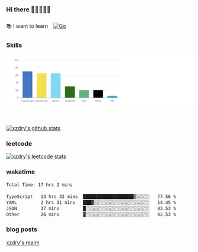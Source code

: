 ### Hi there 👋👋👋👋👋

 :books: I want to learn <a href="https://go.dev/" target="_blank"><img style="margin: 10px" src="https://profilinator.rishav.dev/skills-assets/go-original.svg" alt="Go" height="50" /></a>  

### Skills
![](img/2022-09-05-22-04-20.png)

<br />

[![xzdry's github stats](https://github-readme-stats.vercel.app/api?username=xzdry&count_private=true&show_icons=true&theme=vue)](https://github.com/xzdry)

### leetcode
[![xzdry's leetcode stats](https://leetcard.jacoblin.cool/xzdry-2?theme=light&font=Anek%20Kannada&site=cn)](https://leetcode.cn/u/xzdry-2/)

### wakatime
<!--START_SECTION:waka-->

```text
Total Time: 17 hrs 2 mins

TypeScript   13 hrs 33 mins  ███████████████████▒░░░░░   77.56 %
YAML         2 hrs 31 mins   ███▓░░░░░░░░░░░░░░░░░░░░░   14.45 %
JSON         37 mins         █░░░░░░░░░░░░░░░░░░░░░░░░   03.53 %
Other        26 mins         ▓░░░░░░░░░░░░░░░░░░░░░░░░   02.53 %
```

<!--END_SECTION:waka-->

### blog posts
[xzdry's realm](https://www.justdry.net/)
